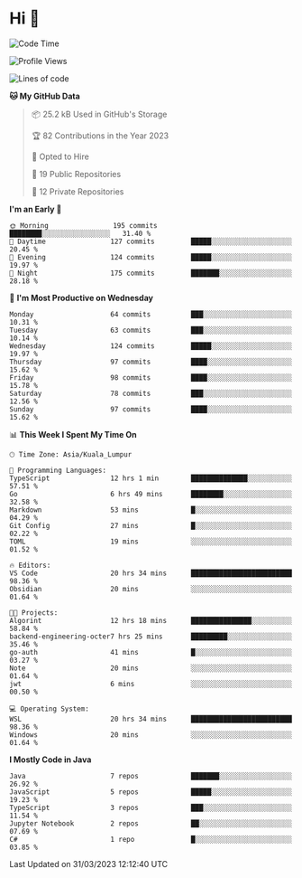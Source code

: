 <h1>Hi 👋</h1>

<!--START_SECTION:waka-->
![Code Time](http://img.shields.io/badge/Code%20Time-115%20hrs%208%20mins-blue)

![Profile Views](http://img.shields.io/badge/Profile%20Views-31-blue)

![Lines of code](https://img.shields.io/badge/From%20Hello%20World%20I%27ve%20Written-649.7%20thousand%20lines%20of%20code-blue)

**🐱 My GitHub Data** 

> 📦 25.2 kB Used in GitHub's Storage 
 > 
> 🏆 82 Contributions in the Year 2023
 > 
> 💼 Opted to Hire
 > 
> 📜 19 Public Repositories 
 > 
> 🔑 12 Private Repositories 
 > 
**I'm an Early 🐤** 

```text
🌞 Morning                195 commits         ████████░░░░░░░░░░░░░░░░░   31.40 % 
🌆 Daytime                127 commits         █████░░░░░░░░░░░░░░░░░░░░   20.45 % 
🌃 Evening                124 commits         █████░░░░░░░░░░░░░░░░░░░░   19.97 % 
🌙 Night                  175 commits         ███████░░░░░░░░░░░░░░░░░░   28.18 % 
```
📅 **I'm Most Productive on Wednesday** 

```text
Monday                   64 commits          ███░░░░░░░░░░░░░░░░░░░░░░   10.31 % 
Tuesday                  63 commits          ███░░░░░░░░░░░░░░░░░░░░░░   10.14 % 
Wednesday                124 commits         █████░░░░░░░░░░░░░░░░░░░░   19.97 % 
Thursday                 97 commits          ████░░░░░░░░░░░░░░░░░░░░░   15.62 % 
Friday                   98 commits          ████░░░░░░░░░░░░░░░░░░░░░   15.78 % 
Saturday                 78 commits          ███░░░░░░░░░░░░░░░░░░░░░░   12.56 % 
Sunday                   97 commits          ████░░░░░░░░░░░░░░░░░░░░░   15.62 % 
```


📊 **This Week I Spent My Time On** 

```text
🕑︎ Time Zone: Asia/Kuala_Lumpur

💬 Programming Languages: 
TypeScript               12 hrs 1 min        ██████████████░░░░░░░░░░░   57.51 % 
Go                       6 hrs 49 mins       ████████░░░░░░░░░░░░░░░░░   32.58 % 
Markdown                 53 mins             █░░░░░░░░░░░░░░░░░░░░░░░░   04.29 % 
Git Config               27 mins             █░░░░░░░░░░░░░░░░░░░░░░░░   02.22 % 
TOML                     19 mins             ░░░░░░░░░░░░░░░░░░░░░░░░░   01.52 % 

🔥 Editors: 
VS Code                  20 hrs 34 mins      █████████████████████████   98.36 % 
Obsidian                 20 mins             ░░░░░░░░░░░░░░░░░░░░░░░░░   01.64 % 

🐱‍💻 Projects: 
Algorint                 12 hrs 18 mins      ███████████████░░░░░░░░░░   58.84 % 
backend-engineering-octer7 hrs 25 mins       █████████░░░░░░░░░░░░░░░░   35.46 % 
go-auth                  41 mins             █░░░░░░░░░░░░░░░░░░░░░░░░   03.27 % 
Note                     20 mins             ░░░░░░░░░░░░░░░░░░░░░░░░░   01.64 % 
jwt                      6 mins              ░░░░░░░░░░░░░░░░░░░░░░░░░   00.50 % 

💻 Operating System: 
WSL                      20 hrs 34 mins      █████████████████████████   98.36 % 
Windows                  20 mins             ░░░░░░░░░░░░░░░░░░░░░░░░░   01.64 % 
```

**I Mostly Code in Java** 

```text
Java                     7 repos             ███████░░░░░░░░░░░░░░░░░░   26.92 % 
JavaScript               5 repos             █████░░░░░░░░░░░░░░░░░░░░   19.23 % 
TypeScript               3 repos             ███░░░░░░░░░░░░░░░░░░░░░░   11.54 % 
Jupyter Notebook         2 repos             ██░░░░░░░░░░░░░░░░░░░░░░░   07.69 % 
C#                       1 repo              █░░░░░░░░░░░░░░░░░░░░░░░░   03.85 % 
```




 Last Updated on 31/03/2023 12:12:40 UTC
<!--END_SECTION:waka-->
